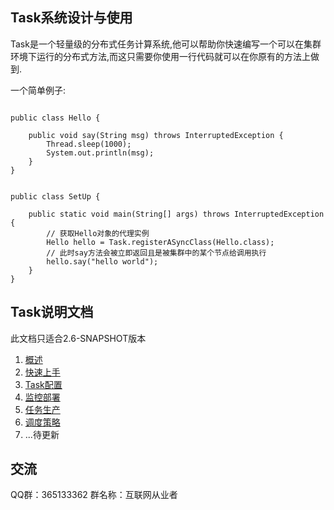 Task系统设计与使用
----------------

Task是一个轻量级的分布式任务计算系统,他可以帮助你快速编写一个可以在集群环境下运行的分布式方法,而这只需要你使用一行代码就可以在你原有的方法上做到.

一个简单例子:

````

public class Hello {

    public void say(String msg) throws InterruptedException {
        Thread.sleep(1000);
        System.out.println(msg);
    }
}


public class SetUp {

    public static void main(String[] args) throws InterruptedException {
        // 获取Hello对象的代理实例
        Hello hello = Task.registerASyncClass(Hello.class);
        // 此时say方法会被立即返回且是被集群中的某个节点给调用执行
        hello.say("hello world");
    }
}

````

## Task说明文档

此文档只适合2.6-SNAPSHOT版本

1. [概述](./doc/page/overview.md)
2. [快速上手](./doc/page/quickstart.md)
2. [Task配置](./doc/page/taskconf.md)
2. [监控部署](./doc/page/taskmonitor.md)
2. [任务生产](./doc/page/taskproduce.md)
2. [调度策略](./doc/page/dispatch.md)
3. ...待更新


## 交流

QQ群：365133362 群名称：互联网从业者
